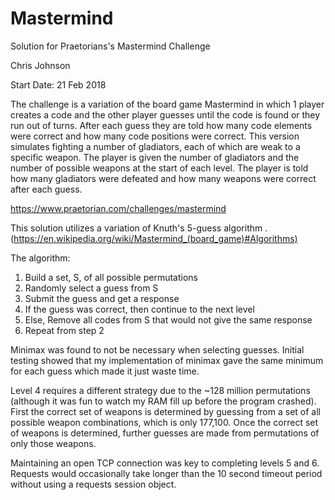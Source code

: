 # Mastermind

Solution for Praetorians's Mastermind Challenge

Chris Johnson

Start Date: 21 Feb 2018

The challenge is a variation of the board game Mastermind in which 1 player creates a code and the other player guesses
until the code is found or they run out of turns.  After each guess they are told how many code elements were correct
and how many code positions were correct.  This version simulates fighting a number of gladiators, each of which are
weak to a specific weapon.  The player is given the number of gladiators and the number of possible weapons at the start
of each level.  The player is told how many gladiators were defeated and how many weapons were correct after each guess.

https://www.praetorian.com/challenges/mastermind

This solution utilizes a variation of Knuth's 5-guess algorithm .
(https://en.wikipedia.org/wiki/Mastermind_(board_game)#Algorithms)

The algorithm:
1. Build a set, S, of all possible permutations
2. Randomly select a guess from S
3. Submit the guess and get a response
4. If the guess was correct, then continue to the next level
5. Else, Remove all codes from S that would not give the same response
6. Repeat from step 2

Minimax was found to not be necessary when selecting guesses.  Initial testing showed that my implementation of minimax
gave the same minimum for each guess which made it just waste time.

Level 4 requires a different strategy due to the ~128 million permutations (although it was fun to watch my RAM fill up
before the program crashed).  First the correct set of weapons is determined by guessing from a set of all possible
weapon combinations, which is only 177,100.  Once the correct set of weapons is determined, further guesses are made
from permutations of only those weapons.

Maintaining an open TCP connection was key to completing levels 5 and 6.  Requests would occasionally take longer than
the 10 second timeout period without using a requests session object.